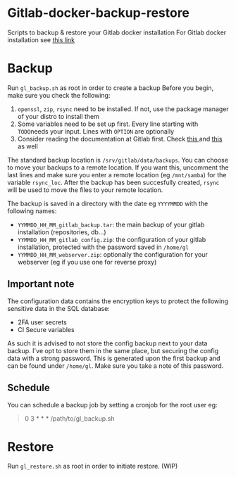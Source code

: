 # Gitlab-docker-backup-restore
Scripts  to backup &amp; restore your Gitlab docker installation
For Gitlab docker installation see  <a href="https://docs.gitlab.com/omnibus/docker/"> this link </a> 

# Backup
Run `gl_backup.sh` as root in order to create a backup 
Before you begin, make sure you check the following:

1. `openssl`, `zip`, `rsync` need to be installed. If not, use the package manager of your distro to install them <br>
2. Some variables need to be set up first. 
Every line starting with `TODO`needs your input. Lines with `OPTION` are optionally <br>
3. Consider reading the documentation at Gitlab first. Check <a href="https://docs.gitlab.com/ee/raketasks/backup_restore.html#restore-for-omnibus-installations"> this </a> and <a href="https://docs.gitlab.com/omnibus/settings/backups.html">this</a> as well
<p>
 
The standard backup location is `/srv/gitlab/data/backups`. You can choose to move your backups to a remote location. If you want this, uncomment the last lines and make sure you enter a remote location (eg `/mnt/samba`) for the variable `rsync_loc`.
After the backup has been succesfully created, `rsync` will be used to move the files to your remote location.
 
 The backup is saved in a directory with the date eg `YYYYMMDD` with the following names:
  * `YYMMDD_HH_MM_gitlab_backup.tar`: the main backup of your gitlab installation (repositories, db...)
 * `YYMMDD_HH_MM_gitlab_config.zip`: the configuration of your gitlab installation, protected with the password saved in `/home/gl`
 * `YYMMDD_HH_MM_webserver.zip`: optionally the configuration for your webserver (eg if you use one for reverse proxy)

## Important note
The configuration data contains the encryption keys to protect the following sensitive data in the SQL database:
* 2FA user secrets
* CI Secure variables

As such it is advised to not store the config backup next to your data backup. I've opt to store them in the same place, but securing the config data with a strong password. This is generated upon the first backup and can be found under `/home/gl`. Make sure you take a note of this password.

## Schedule
You can schedule a backup job by setting a cronjob for the root user eg:
> 0 3 * * * /path/to/gl_backup.sh

# Restore
Run `gl_restore.sh` as root in order to initiate restore.
(WIP)

